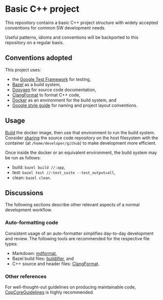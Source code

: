 # Basic C++ project

This repository contains a basic C++ project structure with widely accepted
conventions for common SW development needs.

Useful patterns, idioms and conventions will be backported to this repository
on a regular basis.

## Conventions adopted

This project uses:

- the [Google Test Framework](https://github.com/google/googletest) for
  testing,
- [Bazel](https://bazel.build) as a build system,
- [Doxygen](https://www.doxygen.nl/manual/docblocks.html) for source code
  documentation,
- [ClangFormat](https://clang.llvm.org/docs/ClangFormat.html) to format C++
  code,
- [Docker](https://www.docker.com) as an environment for the build system, and
- [Google style guide](https://google.github.io/styleguide/cppguide.html) for
  naming and project layout conventions.

## Usage

[Build](https://docs.docker.com/engine/reference/commandline/build/) the docker
image, then use that environment to run the build system. Consider
[sharing](https://docs.docker.com/engine/reference/run/#volume-shared-filesystems)
the source code repository on the host filesystem with the container (at
`/home/developer/github`) to make development more efficient.

Once inside the docker or an equivalent environment, the build system may be
run as follows:

- build: `bazel build //:app`,
- test: `bazel test //:test_suite --test_output=all`,
- clean: `bazel clean`.

## Discussions

The following sections describe other relevant aspects of a normal development
workflow.

### Auto-formatting code

Consistent usage of an auto-formatter simplifies day-to-day development and
review. The following tools are recommended for the respective file types:

- Markdown: [mdformat](https://github.com/executablebooks/mdformat),
- Bazel build files:
  [buildifier](https://github.com/bazelbuild/buildtools/blob/master/buildifier/README.md),
  and
- C++ source and header files:
  [ClangFormat](https://clang.llvm.org/docs/ClangFormat.html).

### Other references

For well-thought-out guidelines on producing maintainable code,
[CppCoreGuidelines](https://isocpp.github.io/CppCoreGuidelines/CppCoreGuidelines)
is highly recommended.

